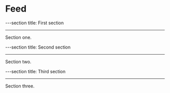 # Feed

---section
title: First section

---

Section one.

---section
title: Second section

---

Section two.

---section
title: Third section

---

Section three.
